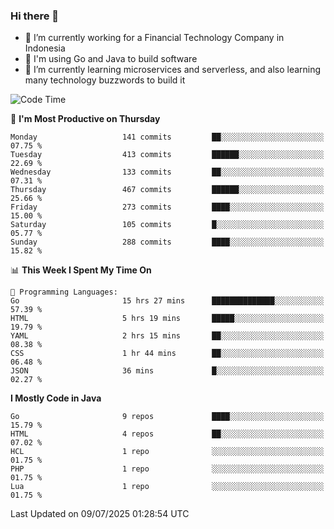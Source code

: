 ### Hi there 👋

<!--
**mazzama/mazzama** is a ✨ _special_ ✨ repository because its `README.md` (this file) appears on your GitHub profile.

Here are some ideas to get you started:

- 🔭 I’m currently working on ...
- 🌱 I’m currently learning ...
- 👯 I’m looking to collaborate on ...
- 🤔 I’m looking for help with ...
- 💬 Ask me about ...
- 📫 How to reach me: ...
- 😄 Pronouns: ...
- ⚡ Fun fact: ...
-->

- 🔭 I’m currently working for a Financial Technology Company in Indonesia
- :gun: I'm using Go and Java to build software
- 🌱 I’m currently learning microservices and serverless, and also learning many technology buzzwords to build it

<!--START_SECTION:waka-->
![Code Time](http://img.shields.io/badge/Code%20Time-4%2C091%20hrs%2033%20mins-blue)

📅 **I'm Most Productive on Thursday** 

```text
Monday                   141 commits         ██░░░░░░░░░░░░░░░░░░░░░░░   07.75 % 
Tuesday                  413 commits         ██████░░░░░░░░░░░░░░░░░░░   22.69 % 
Wednesday                133 commits         ██░░░░░░░░░░░░░░░░░░░░░░░   07.31 % 
Thursday                 467 commits         ██████░░░░░░░░░░░░░░░░░░░   25.66 % 
Friday                   273 commits         ████░░░░░░░░░░░░░░░░░░░░░   15.00 % 
Saturday                 105 commits         █░░░░░░░░░░░░░░░░░░░░░░░░   05.77 % 
Sunday                   288 commits         ████░░░░░░░░░░░░░░░░░░░░░   15.82 % 
```


📊 **This Week I Spent My Time On** 

```text
💬 Programming Languages: 
Go                       15 hrs 27 mins      ██████████████░░░░░░░░░░░   57.39 % 
HTML                     5 hrs 19 mins       █████░░░░░░░░░░░░░░░░░░░░   19.79 % 
YAML                     2 hrs 15 mins       ██░░░░░░░░░░░░░░░░░░░░░░░   08.38 % 
CSS                      1 hr 44 mins        ██░░░░░░░░░░░░░░░░░░░░░░░   06.48 % 
JSON                     36 mins             █░░░░░░░░░░░░░░░░░░░░░░░░   02.27 % 
```

**I Mostly Code in Java** 

```text
Go                       9 repos             ████░░░░░░░░░░░░░░░░░░░░░   15.79 % 
HTML                     4 repos             ██░░░░░░░░░░░░░░░░░░░░░░░   07.02 % 
HCL                      1 repo              ░░░░░░░░░░░░░░░░░░░░░░░░░   01.75 % 
PHP                      1 repo              ░░░░░░░░░░░░░░░░░░░░░░░░░   01.75 % 
Lua                      1 repo              ░░░░░░░░░░░░░░░░░░░░░░░░░   01.75 % 
```




 Last Updated on 09/07/2025 01:28:54 UTC
<!--END_SECTION:waka-->
